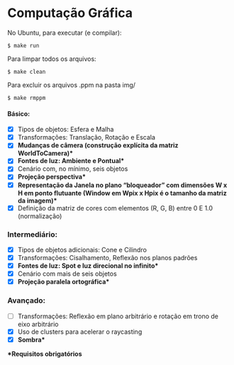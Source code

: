 # Computação Gráfica

No Ubuntu, para executar (e compilar):
```
$ make run
```
Para limpar todos os arquivos:
```
$ make clean
```
Para excluir os arquivos .ppm na pasta img/
```
$ make rmppm
```
#### Básico:
- [X] Tipos de objetos: Esfera e Malha
- [X] Transformações: Translação, Rotação e Escala
- [X] __Mudanças de câmera (construção explícita da matriz WorldToCamera)*__
- [X] __Fontes de luz: Ambiente e Pontual*__
- [X] Cenário com, no mínimo, seis objetos
- [X] __Projeção perspectiva*__
- [X] __Representação da Janela no plano “bloqueador” com dimensões W x H em ponto flutuante (Window em Wpix x Hpix é o tamanho da matriz da imagem)*__
- [X] Definição da matriz de cores com elementos (R, G, B) entre 0 E 1.0 (normalização)

### Intermediário:
- [X] Tipos de objetos adicionais: Cone e Cilindro
- [X] Transformações: Cisalhamento, Reflexão nos planos padrões
- [X] __Fontes de luz: Spot e luz direcional no infinito*__
- [X] Cenário com mais de seis objetos
- [X] __Projeção paralela ortográfica*__

### Avançado:
- [ ] Transformações: Reflexão em plano arbitrário e rotação em trono de eixo arbitrário
- [X] Uso de clusters para acelerar o raycasting
- [X] __Sombra*__

__*Requisitos obrigatórios__
